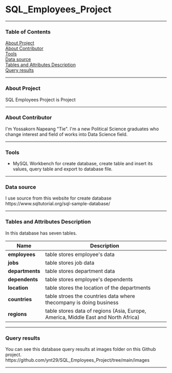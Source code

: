 # SQL_Employees_Project

---------------------------------------------------
### Table of Contents
<a href="#About Project">About Project</a>\
<a href="#About Contributor">About Contributor</a>\
<a href="#Tools">Tools</a>\
<a href="#Data source">Data source</a>\
<a href="#Tables and Attributes Description">Tables and Attributes Description</a>\
<a href="#Query results">Query results</a>

---------------------------------------------------
<div id="About Project"><h3>About Project</h3></div>
SQL Employees Project is Project

---------------------------------------------------
<div id="About Contributor"><h3>About Contributor</h3></div>
I'm Yossakorn Napeang "Tie". I'm a new Political Science graduates who change interest and field of works into Data Science field.

---------------------------------------------------
<div id="Tools"><h3>Tools</h3> </div>

* MySQL Workbench for create database, create table and insert its values, query table and export to database file.

---------------------------------------------------
<div id="Data source"><h3>Data source</h3> </div>
I use source from this website for create database https://www.sqltutorial.org/sql-sample-database/ 

---------------------------------------------------
<div id="Tables and Attributes Description"><h3>Tables and Attributes Description</h3> </div>
In this database has seven tables.

| Name        | Description |
| ----------- | ----------- |
| **employees**   | table stores employee's data      |
| **jobs**        | table stores job data         |
| **departments** | table stores department data            |
| **dependents**  | table stores employee's dependents            |
| **location**    | table stores the location of the departments              |
| **countries**   | table stroes the countries data where thecompany is doing business            |
| **regions**     | table stores data of regions (Asia, Europe, America, Middle East and North Africa)            |


---------------------------------------------------
<div id="Query results"><h3>Query results</h3> </div>
You can see this database query results at images folder on this Github project.
https://github.com/ynt29/SQL_Employees_Project/tree/main/images

---------------------------------------------------
